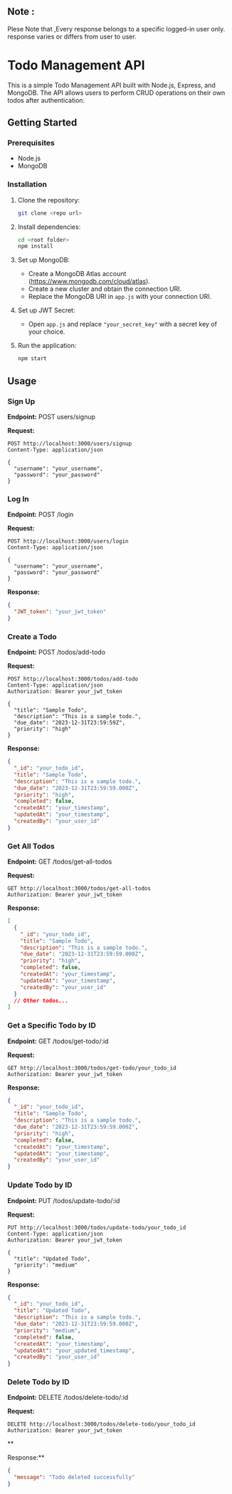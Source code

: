 ## Note :

Plese Note that ,Every response belongs to a specific logged-in user only. response varies or differs from user to user.

# Todo Management API

This is a simple Todo Management API built with Node.js, Express, and MongoDB. The API allows users to perform CRUD operations on their own todos after authentication.

## Getting Started

### Prerequisites

- Node.js
- MongoDB

### Installation

1. Clone the repository:

   ```bash
   git clone <repo url>
   ```

2. Install dependencies:

   ```bash
   cd <root folder>
   npm install
   ```

3. Set up MongoDB:

   - Create a MongoDB Atlas account (https://www.mongodb.com/cloud/atlas).
   - Create a new cluster and obtain the connection URI.
   - Replace the MongoDB URI in `app.js` with your connection URI.

4. Set up JWT Secret:

   - Open `app.js` and replace `"your_secret_key"` with a secret key of your choice.

5. Run the application:

   ```bash
   npm start
   ```

## Usage

### Sign Up

**Endpoint:** POST users/signup

**Request:**

```http
POST http://localhost:3000/users/signup
Content-Type: application/json

{
  "username": "your_username",
  "password": "your_password"
}
```

### Log In

**Endpoint:** POST /login

**Request:**

```http
POST http://localhost:3000/users/login
Content-Type: application/json

{
  "username": "your_username",
  "password": "your_password"
}
```

**Response:**

```json
{
  "JWT_token": "your_jwt_token"
}
```

### Create a Todo

**Endpoint:** POST /todos/add-todo

**Request:**

```http
POST http://localhost:3000/todos/add-todo
Content-Type: application/json
Authorization: Bearer your_jwt_token

{
  "title": "Sample Todo",
  "description": "This is a sample todo.",
  "due_date": "2023-12-31T23:59:59Z",
  "priority": "high"
}
```

**Response:**

```json
{
  "_id": "your_todo_id",
  "title": "Sample Todo",
  "description": "This is a sample todo.",
  "due_date": "2023-12-31T23:59:59.000Z",
  "priority": "high",
  "completed": false,
  "createdAt": "your_timestamp",
  "updatedAt": "your_timestamp",
  "createdBy": "your_user_id"
}
```

### Get All Todos

**Endpoint:** GET /todos/get-all-todos

**Request:**

```http
GET http://localhost:3000/todos/get-all-todos
Authorization: Bearer your_jwt_token
```

**Response:**

```json
[
  {
    "_id": "your_todo_id",
    "title": "Sample Todo",
    "description": "This is a sample todo.",
    "due_date": "2023-12-31T23:59:59.000Z",
    "priority": "high",
    "completed": false,
    "createdAt": "your_timestamp",
    "updatedAt": "your_timestamp",
    "createdBy": "your_user_id"
  }
  // Other todos...
]
```

### Get a Specific Todo by ID

**Endpoint:** GET /todos/get-todo/:id

**Request:**

```http
GET http://localhost:3000/todos/get-todo/your_todo_id
Authorization: Bearer your_jwt_token
```

**Response:**

```json
{
  "_id": "your_todo_id",
  "title": "Sample Todo",
  "description": "This is a sample todo.",
  "due_date": "2023-12-31T23:59:59.000Z",
  "priority": "high",
  "completed": false,
  "createdAt": "your_timestamp",
  "updatedAt": "your_timestamp",
  "createdBy": "your_user_id"
}
```

### Update Todo by ID

**Endpoint:** PUT /todos/update-todo/:id

**Request:**

```http
PUT http://localhost:3000/todos/update-todo/your_todo_id
Content-Type: application/json
Authorization: Bearer your_jwt_token

{
  "title": "Updated Todo",
  "priority": "medium"
}
```

**Response:**

```json
{
  "_id": "your_todo_id",
  "title": "Updated Todo",
  "description": "This is a sample todo.",
  "due_date": "2023-12-31T23:59:59.000Z",
  "priority": "medium",
  "completed": false,
  "createdAt": "your_timestamp",
  "updatedAt": "your_updated_timestamp",
  "createdBy": "your_user_id"
}
```

### Delete Todo by ID

**Endpoint:** DELETE /todos/delete-todo/:id

**Request:**

```http
DELETE http://localhost:3000/todos/delete-todo/your_todo_id
Authorization: Bearer your_jwt_token
```

\*\*

Response:\*\*

```json
{
  "message": "Todo deleted successfully"
}
```
